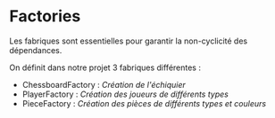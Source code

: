 # Factories

Les fabriques sont essentielles pour garantir la non-cyclicité des dépendances.

On définit dans notre projet 3 fabriques différentes :

- ChessboardFactory : *Création de l'échiquier*
- PlayerFactory : *Création des joueurs de différents types*
- PieceFactory : *Création des pièces de différents types et couleurs*
